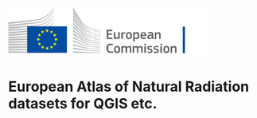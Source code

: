  <img src="_images/EC_logo.png" alt="logo of European Commission" width="400"/>

# European Atlas of Natural Radiation datasets for QGIS etc.



